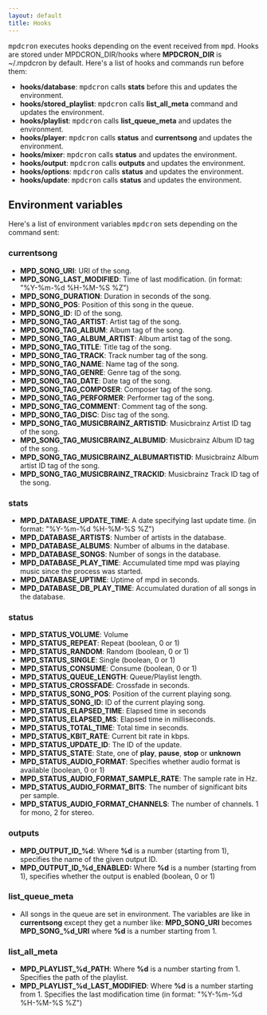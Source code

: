 ```yaml
---
layout: default
title: Hooks
---
```


<tt>mpdcron</tt> executes hooks depending on the event received from
<tt>mpd</tt>. Hooks are stored under MPDCRON\_DIR/hooks where **MPDCRON\_DIR**
is ~/.mpdcron by default. Here's a list of hooks and commands run before them: 
 
- **hooks/database**: <tt>mpdcron</tt> calls **stats** before this and updates the environment.
- **hooks/stored\_playlist**: <tt>mpdcron</tt> calls **list\_all\_meta** command and updates the environment.
- **hooks/playlist**: <tt>mpdcron</tt> calls **list\_queue\_meta** and updates the environment.
- **hooks/player**: <tt>mpdcron</tt> calls **status** and **currentsong** and updates the environment.
- **hooks/mixer**: <tt>mpdcron</tt> calls **status** and updates the environment.
- **hooks/output**: <tt>mpdcron</tt> calls **outputs** and updates the environment.
- **hooks/options**: <tt>mpdcron</tt> calls **status** and updates the environment.
- **hooks/update**: <tt>mpdcron</tt> calls **status** and updates the environment.

## Environment variables

Here's a list of environment variables <tt>mpdcron</tt> sets depending on the command sent:

### currentsong
* **MPD\_SONG\_URI**: URI of the song.
* **MPD\_SONG\_LAST\_MODIFIED**: Time of last modification. (in format: "%Y-%m-%d %H-%M-%S %Z")
* **MPD\_SONG\_DURATION**: Duration in seconds of the song.
* **MPD\_SONG\_POS**: Position of this song in the queue.
* **MPD\_SONG\_ID**: ID of the song.
* **MPD\_SONG\_TAG\_ARTIST**: Artist tag of the song.
* **MPD\_SONG\_TAG\_ALBUM**: Album tag of the song.
* **MPD\_SONG\_TAG\_ALBUM\_ARTIST**: Album artist tag of the song.
* **MPD\_SONG\_TAG\_TITLE**: Title tag of the song.
* **MPD\_SONG\_TAG\_TRACK**: Track number tag of the song.
* **MPD\_SONG\_TAG\_NAME**: Name tag of the song.
* **MPD\_SONG\_TAG\_GENRE**: Genre tag of the song.
* **MPD\_SONG\_TAG\_DATE**: Date tag of the song.
* **MPD\_SONG\_TAG\_COMPOSER**: Composer tag of the song.
* **MPD\_SONG\_TAG\_PERFORMER**: Performer tag of the song.
* **MPD\_SONG\_TAG\_COMMENT**: Comment tag of the song.
* **MPD\_SONG\_TAG\_DISC**: Disc tag of the song.
* **MPD\_SONG\_TAG\_MUSICBRAINZ\_ARTISTID**: Musicbrainz Artist ID tag of the song.
* **MPD\_SONG\_TAG\_MUSICBRAINZ\_ALBUMID**: Musicbrainz Album ID tag of the song.
* **MPD\_SONG\_TAG\_MUSICBRAINZ\_ALBUMARTISTID**: Musicbrainz Album artist ID tag of the song.
* **MPD\_SONG\_TAG\_MUSICBRAINZ\_TRACKID**: Musicbrainz Track ID tag of the song.
### stats
* **MPD\_DATABASE\_UPDATE\_TIME**: A date specifying last update time. (in format: "%Y-%m-%d %H-%M-%S %Z")
* **MPD\_DATABASE\_ARTISTS**: Number of artists in the database.
* **MPD\_DATABASE\_ALBUMS**: Number of albums in the database.
* **MPD\_DATABASE\_SONGS**: Number of songs in the database.
* **MPD\_DATABASE\_PLAY\_TIME**: Accumulated time mpd was playing music since the process was started.
* **MPD\_DATABASE\_UPTIME**: Uptime of mpd in seconds.
* **MPD\_DATABASE\_DB\_PLAY\_TIME**: Accumulated duration of all songs in the database.
### status
* **MPD\_STATUS\_VOLUME**: Volume
* **MPD\_STATUS\_REPEAT**: Repeat (boolean, 0 or 1)
* **MPD\_STATUS\_RANDOM**: Random (boolean, 0 or 1)
* **MPD\_STATUS\_SINGLE**: Single (boolean, 0 or 1)
* **MPD\_STATUS\_CONSUME**: Consume (boolean, 0 or 1)
* **MPD\_STATUS\_QUEUE\_LENGTH**: Queue/Playlist length.
* **MPD\_STATUS\_CROSSFADE**: Crossfade in seconds.
* **MPD\_STATUS\_SONG\_POS**: Position of the current playing song.
* **MPD\_STATUS\_SONG\_ID**: ID of the current playing song.
* **MPD\_STATUS\_ELAPSED\_TIME**: Elapsed time in seconds
* **MPD\_STATUS\_ELAPSED\_MS**: Elapsed time in milliseconds.
* **MPD\_STATUS\_TOTAL\_TIME**: Total time in seconds.
* **MPD\_STATUS\_KBIT\_RATE**: Current bit rate in kbps.
* **MPD\_STATUS\_UPDATE\_ID**: The ID of the update.
* **MPD\_STATUS\_STATE**: State, one of **play**, **pause**, **stop** or **unknown**
* **MPD\_STATUS\_AUDIO\_FORMAT**: Specifies whether audio format is available (boolean, 0 or 1)
* **MPD\_STATUS\_AUDIO\_FORMAT\_SAMPLE\_RATE**: The sample rate in Hz.
* **MPD\_STATUS\_AUDIO\_FORMAT\_BITS**: The number of significant bits per sample.
* **MPD\_STATUS\_AUDIO\_FORMAT\_CHANNELS**: The number of channels. 1 for mono, 2 for stereo.
### outputs
* **MPD\_OUTPUT\_ID\_%d**: Where **%d** is a number (starting from 1), specifies the name of the given output ID.
* **MPD\_OUTPUT\_ID\_%d\_ENABLED:** Where **%d** is a number (starting from 1), specifies
  whether the output is enabled (boolean, 0 or 1)
### list\_queue\_meta
* All songs in the queue are set in environment. The variables are like in **currentsong**
  except they get a number like: 
  **MPD\_SONG\_URI** becomes **MPD\_SONG\_%d\_URI** where **%d** is a number starting from 1.
### list\_all\_meta
* **MPD\_PLAYLIST\_%d\_PATH**: Where **%d** is a number starting from 1. Specifies the path of
  the playlist.
* **MPD\_PLAYLIST\_%d\_LAST\_MODIFIED**: Where **%d** is a number starting from 1. Specifies the
  last modification time (in format: "%Y-%m-%d %H-%M-%S %Z")

<!-- vim: set tw=80 ft=mkd spell spelllang=en sw=4 sts=4 et : -->
